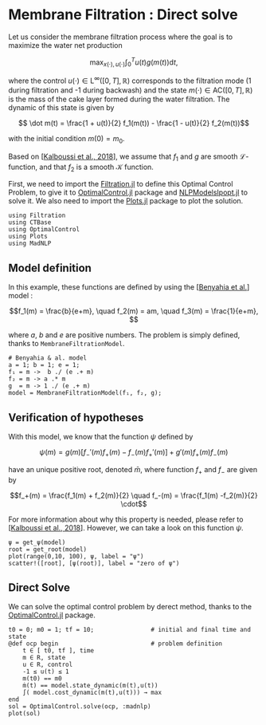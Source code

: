 # Membrane Filtration : Direct solve

Let us consider the membrane filtration process where the goal is to maximize the water net production 

```math
    \max_{x(\cdot), u(\cdot)} \int_{0}^{T} u(t) g\big( m(t) \big) \mathrm dt, 
```

where the control $u(\cdot) \in \mathrm L^\infty([0,T], \mathbb R)$ corresponds to the filtration mode (1 during filtration and -1 during backwash) and the state $m (\cdot) \in \mathrm{AC}([0, T], \mathbb R)$ is the mass of the cake layer formed during the water filtration. The dynamic of this state is given by 

```math
    \dot m(t) = \frac{1 + u(t)}{2} f_1(m(t)) - \frac{1 - u(t)}{2} f_2(m(t))
```
with the initial condition $m(0) = m_0$. 

Based on [[Kalboussi et al., 2018](https://doi.org/10.1016/j.ifacol.2017.08.1554)], we assume that $f_1$ and $g$ are smooth $\mathcal L$-function, and that $f_2$ is a smooth $\mathcal K$ function. 

First, we need to import the [Filtration.jl](https://remydutto.github.io/Filtration.jl) to define this Optimal Control Problem, to give it to [OptimalControl.jl](https://control-toolbox.org/OptimalControl.jl) package and [NLPModelsIpopt.jl](jso.dev/NLPModelsIpopt.jl) to solve it. 
We also need to import the [Plots.jl](https://docs.juliaplots.org) package to plot the solution.

```@example main
using Filtration
using CTBase
using OptimalControl
using Plots
using MadNLP
```

## Model definition 

In this example, these functions are defined by using the [[Benyahia et al.](https://www.researchgate.net/publication/272506325_A_simple_model_of_anaerobic_membrane_bioreactor_for_control_design_coupling_the_AM2b_model_with_a_simple_membrane_fouling_dynamics)] model : 

```math
f_1(m) = \frac{b}{e+m}, \quad f_2(m) = am, \quad f_3(m) = \frac{1}{e+m}, 
```
where $a$, $b$ and $e$ are positive numbers. The problem is simply defined, thanks to `MembraneFiltrationModel`.

```@example main
# Benyahia & al. model
a = 1; b = 1; e = 1;
f₁ = m ->  b ./ (e .+ m)
f₂ = m -> a .* m
g  = m -> 1 ./ (e .+ m)
model = MembraneFiltrationModel(f₁, f₂, g);
```

## Verification of hypotheses

With this model, we know that the function $\psi$ defined by 

```math
\psi(m) = g(m)\big[f_{-}'(m) f_{+}(m) - f_{-}(m) f_{+}'(m)\big] + g'(m) f_+(m) f_-(m)
```

have an unique positive root, denoted $\bar m$, where function $f_+$ and $f_-$ are given by 

```math
f_+(m) = \frac{f_1(m) + f_2(m)}{2} \quad f_-(m) = \frac{f_1(m) -f_2(m)}{2} \cdot
```

For more information about why this property is needed, please refer to [[Kalboussi et al., 2018](https://doi.org/10.1016/j.ifacol.2017.08.1554)]. However, we can take a look on this function $\psi$. 


```@example
ψ = get_ψ(model)
root = get_root(model)
plot(range(0,10, 100), ψ, label = "ψ")
scatter!([root], [ψ(root)], label = "zero of ψ")
```

## Direct Solve

We can solve the optimal control problem by derect method, thanks to the [OptimalControl.jl](https://control-toolbox.org/OptimalControl.jl) package.

```@example
t0 = 0; m0 = 1; tf = 10;                # initial and final time and state
@def ocp begin                          # problem definition
    t ∈ [ t0, tf ], time
    m ∈ R, state
    u ∈ R, control
    -1 ≤ u(t) ≤ 1
    m(t0) == m0
    ṁ(t) == model.state_dynamic(m(t),u(t))
    ∫( model.cost_dynamic(m(t),u(t))) → max
end
sol = OptimalControl.solve(ocp, :madnlp)
plot(sol)
```